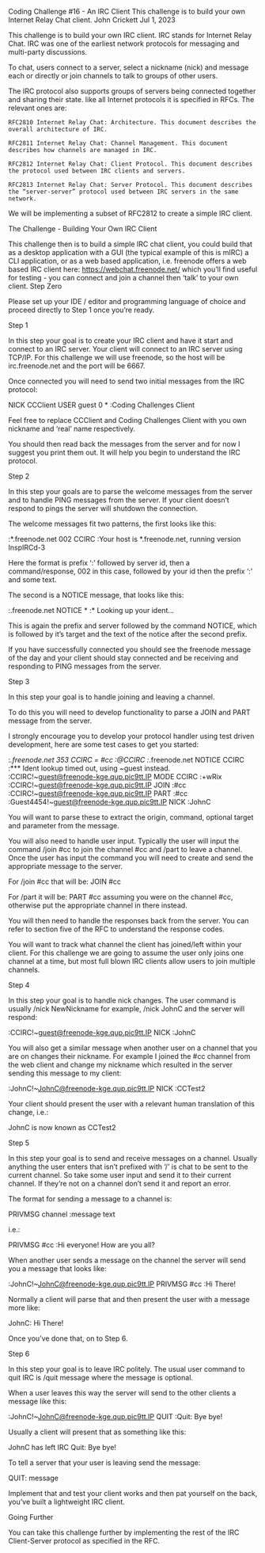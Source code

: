 Coding Challenge #16 - An IRC Client
This challenge is to build your own Internet Relay Chat client.
John Crickett
Jul 1, 2023

This challenge is to build your own IRC client. IRC stands for Internet Relay Chat. IRC was one of the earliest network protocols for messaging and multi-party discussions.

To chat, users connect to a server, select a nickname (nick) and message each or directly or join channels to talk to groups of other users.

The IRC protocol also supports groups of servers being connected together and sharing their state. like all Internet protocols it is specified in RFCs. The relevant ones are:

    RFC2810 Internet Relay Chat: Architecture. This document describes the overall architecture of IRC.

    RFC2811 Internet Relay Chat: Channel Management. This document describes how channels are managed in IRC.

    RFC2812 Internet Relay Chat: Client Protocol. This document describes the protocol used between IRC clients and servers.

    RFC2813 Internet Relay Chat: Server Protocol. This document describes the “server-server” protocol used between IRC servers in the same network.

We will be implementing a subset of RFC2812 to create a simple IRC client.

The Challenge - Building Your Own IRC Client

This challenge then is to build a simple IRC chat client, you could build that as a desktop application with a GUI (the typical example of this is mIRC) a CLI application, or as a web based application, i.e. freenode offers a web based IRC client here: https://webchat.freenode.net/ which you’ll find useful for testing - you can connect and join a channel then ‘talk’ to your own client.
Step Zero

Please set up your IDE / editor and programming language of choice and proceed directly to Step 1 once you’re ready.

Step 1

In this step your goal is to create your IRC client and have it start and connect to an IRC server. Your client will connect to an IRC server using TCP/IP. For this challenge we will use freenode, so the host will be irc.freenode.net and the port will be 6667.

Once connected you will need to send two initial messages from the IRC protocol:

NICK CCClient
USER guest 0 * :Coding Challenges Client

Feel free to replace CCClient and Coding Challenges Client with you own nickname and ‘real’ name respectively.

You should then read back the messages from the server and for now I suggest you print them out. It will help you begin to understand the IRC protocol.

Step 2

In this step your goals are to parse the welcome messages from the server and to handle PING messages from the server. If your client doesn’t respond to pings the server will shutdown the connection.

The welcome messages fit two patterns, the first looks like this:

:*.freenode.net 002 CCIRC :Your host is *.freenode.net, running version InspIRCd-3

Here the format is prefix ‘:’ followed by server id, then a command/response, 002 in this case, followed by your id then the prefix ‘:’ and some text.

The second is a NOTICE message, that looks like this:

:.freenode.net NOTICE * :* Looking up your ident...

This is again the prefix and server followed by the command NOTICE, which is followed by it’s target and the text of the notice after the second prefix.

If you have successfully connected you should see the freenode message of the day and your client should stay connected and be receiving and responding to PING messages from the server.

Step 3

In this step your goal is to handle joining and leaving a channel.

To do this you will need to develop functionality to parse a JOIN and PART message from the server.

I strongly encourage you to develop your protocol handler using test driven development, here are some test cases to get you started:

:*.freenode.net 353 CCIRC = #cc :@CCIRC
:*.freenode.net NOTICE CCIRC :*** Ident lookup timed out, using ~guest instead.
:CCIRC!~guest@freenode-kge.qup.pic9tt.IP MODE CCIRC :+wRix
:CCIRC!~guest@freenode-kge.qup.pic9tt.IP JOIN :#cc
:CCIRC!~guest@freenode-kge.qup.pic9tt.IP PART :#cc
:Guest4454!~guest@freenode-kge.qup.pic9tt.IP NICK :JohnC

You will want to parse these to extract the origin, command, optional target and parameter from the message.

You will also need to handle user input. Typically the user will input the command /join #cc to join the channel #cc and /part to leave a channel. Once the user has input the command you will need to create and send the appropriate message to the server.

For /join #cc that will be: JOIN #cc

For /part it will be: PART #cc assuming you were on the channel #cc, otherwise put the appropriate channel in there instead.

You will then need to handle the responses back from the server. You can refer to section five of the RFC to understand the response codes.

You will want to track what channel the client has joined/left within your client. For this challenge we are going to assume the user only joins one channel at a time, but most full blown IRC clients allow users to join multiple channels.

Step 4

In this step your goal is to handle nick changes. The user command is usually /nick NewNickname for example, /nick JohnC and the server will respond:

:CCIRC!~guest@freenode-kge.qup.pic9tt.IP NICK :JohnC

You will also get a similar message when another user on a channel that you are on changes their nickname. For example I joined the #cc channel from the web client and change my nickname which resulted in the server sending this message to my client:

:JohnC!~JohnC@freenode-kge.qup.pic9tt.IP NICK :CCTest2

Your client should present the user with a relevant human translation of this change, i.e.:

JohnC is now known as CCTest2

Step 5

In this step your goal is to send and receive messages on a channel. Usually anything the user enters that isn’t prefixed with ‘/’ is chat to be sent to the current channel. So take some user input and send it to their current channel. If they’re not on a channel don’t send it and report an error.

The format for sending a message to a channel is:

PRIVMSG channel :message text

i.e.:

PRIVMSG #cc :Hi everyone! How are you all?

When another user sends a message on the channel the server will send you a message that looks like:

:JohnC!~JohnC@freenode-kge.qup.pic9tt.IP PRIVMSG #cc :Hi There!

Normally a client will parse that and then present the user with a message more like:

JohnC: Hi There!

Once you’ve done that, on to Step 6.

Step 6

In this step your goal is to leave IRC politely. The usual user command to quit IRC is /quit message where the message is optional.

When a user leaves this way the server will send to the other clients a message like this:

:JohnC!~JohnC@freenode-kge.qup.pic9tt.IP QUIT :Quit: Bye bye!

Usually a client will present that as something like this:

JohnC has left IRC Quit: Bye bye!

To tell a server that your user is leaving send the message:

QUIT: message

Implement that and test your client works and then pat yourself on the back, you’ve built a lightweight IRC client.

Going Further

You can take this challenge further by implementing the rest of the IRC Client-Server protocol as specified in the RFC.